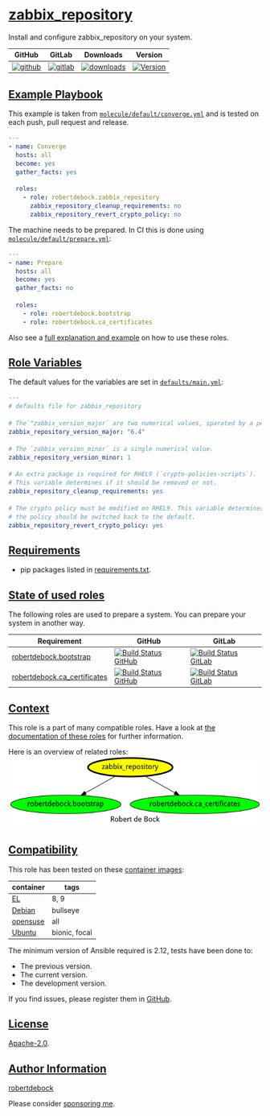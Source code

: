 # [zabbix_repository](#zabbix_repository)

Install and configure zabbix_repository on your system.

|GitHub|GitLab|Downloads|Version|
|------|------|---------|-------|
|[![github](https://github.com/robertdebock/ansible-role-zabbix_repository/workflows/Ansible%20Molecule/badge.svg)](https://github.com/robertdebock/ansible-role-zabbix_repository/actions)|[![gitlab](https://gitlab.com/robertdebock-iac/ansible-role-zabbix_repository/badges/master/pipeline.svg)](https://gitlab.com/robertdebock-iac/ansible-role-zabbix_repository)|[![downloads](https://img.shields.io/ansible/role/d/24635)](https://galaxy.ansible.com/robertdebock/zabbix_repository)|[![Version](https://img.shields.io/github/release/robertdebock/ansible-role-zabbix_repository.svg)](https://github.com/robertdebock/ansible-role-zabbix_repository/releases/)|

## [Example Playbook](#example-playbook)

This example is taken from [`molecule/default/converge.yml`](https://github.com/robertdebock/ansible-role-zabbix_repository/blob/master/molecule/default/converge.yml) and is tested on each push, pull request and release.

```yaml
---
- name: Converge
  hosts: all
  become: yes
  gather_facts: yes

  roles:
    - role: robertdebock.zabbix_repository
      zabbix_repository_cleanup_requirements: no
      zabbix_repository_revert_crypto_policy: no
```

The machine needs to be prepared. In CI this is done using [`molecule/default/prepare.yml`](https://github.com/robertdebock/ansible-role-zabbix_repository/blob/master/molecule/default/prepare.yml):

```yaml
---
- name: Prepare
  hosts: all
  become: yes
  gather_facts: no

  roles:
    - role: robertdebock.bootstrap
    - role: robertdebock.ca_certificates
```

Also see a [full explanation and example](https://robertdebock.nl/how-to-use-these-roles.html) on how to use these roles.

## [Role Variables](#role-variables)

The default values for the variables are set in [`defaults/main.yml`](https://github.com/robertdebock/ansible-role-zabbix_repository/blob/master/defaults/main.yml):

```yaml
---
# defaults file for zabbix_repository

# The`"zabbix_version_major` are two numerical values, sparated by a period.
zabbix_repository_version_major: "6.4"

# The `zabbix_version_minor` is a single numerical value.
zabbix_repository_version_minor: 1

# An extra package is required for RHEL9 (`crypto-policies-scripts`).
# This variable determines if it should be removed or not.
zabbix_repository_cleanup_requirements: yes

# The crypto policy must be modified on RHEL9. This variable determines if
# the policy should be switched back to the default.
zabbix_repository_revert_crypto_policy: yes
```

## [Requirements](#requirements)

- pip packages listed in [requirements.txt](https://github.com/robertdebock/ansible-role-zabbix_repository/blob/master/requirements.txt).

## [State of used roles](#state-of-used-roles)

The following roles are used to prepare a system. You can prepare your system in another way.

| Requirement | GitHub | GitLab |
|-------------|--------|--------|
|[robertdebock.bootstrap](https://galaxy.ansible.com/robertdebock/bootstrap)|[![Build Status GitHub](https://github.com/robertdebock/ansible-role-bootstrap/workflows/Ansible%20Molecule/badge.svg)](https://github.com/robertdebock/ansible-role-bootstrap/actions)|[![Build Status GitLab](https://gitlab.com/robertdebock-iac/ansible-role-bootstrap/badges/master/pipeline.svg)](https://gitlab.com/robertdebock-iac/ansible-role-bootstrap)|
|[robertdebock.ca_certificates](https://galaxy.ansible.com/robertdebock/ca_certificates)|[![Build Status GitHub](https://github.com/robertdebock/ansible-role-ca_certificates/workflows/Ansible%20Molecule/badge.svg)](https://github.com/robertdebock/ansible-role-ca_certificates/actions)|[![Build Status GitLab](https://gitlab.com/robertdebock-iac/ansible-role-ca_certificates/badges/master/pipeline.svg)](https://gitlab.com/robertdebock-iac/ansible-role-ca_certificates)|

## [Context](#context)

This role is a part of many compatible roles. Have a look at [the documentation of these roles](https://robertdebock.nl/) for further information.

Here is an overview of related roles:
![dependencies](https://raw.githubusercontent.com/robertdebock/ansible-role-zabbix_repository/png/requirements.png "Dependencies")

## [Compatibility](#compatibility)

This role has been tested on these [container images](https://hub.docker.com/u/robertdebock):

|container|tags|
|---------|----|
|[EL](https://hub.docker.com/repository/docker/robertdebock/enterpriselinux/general)|8, 9|
|[Debian](https://hub.docker.com/repository/docker/robertdebock/debian/general)|bullseye|
|[opensuse](https://hub.docker.com/repository/docker/robertdebock/opensuse/general)|all|
|[Ubuntu](https://hub.docker.com/repository/docker/robertdebock/ubuntu/general)|bionic, focal|

The minimum version of Ansible required is 2.12, tests have been done to:

- The previous version.
- The current version.
- The development version.

If you find issues, please register them in [GitHub](https://github.com/robertdebock/ansible-role-zabbix_repository/issues).

## [License](#license)

[Apache-2.0](https://github.com/robertdebock/ansible-role-zabbix_repository/blob/master/LICENSE).

## [Author Information](#author-information)

[robertdebock](https://robertdebock.nl/)

Please consider [sponsoring me](https://github.com/sponsors/robertdebock).
